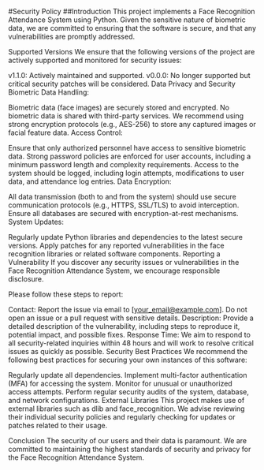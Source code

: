 #Security Policy
##Introduction
This project implements a Face Recognition Attendance System using Python. Given the sensitive nature of biometric data, we are committed to ensuring that the software is secure, and that any vulnerabilities are promptly addressed.

Supported Versions
We ensure that the following versions of the project are actively supported and monitored for security issues:

v1.1.0: Actively maintained and supported.
v0.0.0: No longer supported but critical security patches will be considered.
Data Privacy and Security
Biometric Data Handling:

Biometric data (face images) are securely stored and encrypted. No biometric data is shared with third-party services.
We recommend using strong encryption protocols (e.g., AES-256) to store any captured images or facial feature data.
Access Control:

Ensure that only authorized personnel have access to sensitive biometric data.
Strong password policies are enforced for user accounts, including a minimum password length and complexity requirements.
Access to the system should be logged, including login attempts, modifications to user data, and attendance log entries.
Data Encryption:

All data transmission (both to and from the system) should use secure communication protocols (e.g., HTTPS, SSL/TLS) to avoid interception.
Ensure all databases are secured with encryption-at-rest mechanisms.
System Updates:

Regularly update Python libraries and dependencies to the latest secure versions.
Apply patches for any reported vulnerabilities in the face recognition libraries or related software components.
Reporting a Vulnerability
If you discover any security issues or vulnerabilities in the Face Recognition Attendance System, we encourage responsible disclosure.

Please follow these steps to report:

Contact: Report the issue via email to [your_email@example.com]. Do not open an issue or a pull request with sensitive details.
Description: Provide a detailed description of the vulnerability, including steps to reproduce it, potential impact, and possible fixes.
Response Time: We aim to respond to all security-related inquiries within 48 hours and will work to resolve critical issues as quickly as possible.
Security Best Practices
We recommend the following best practices for securing your own instances of this software:

Regularly update all dependencies.
Implement multi-factor authentication (MFA) for accessing the system.
Monitor for unusual or unauthorized access attempts.
Perform regular security audits of the system, database, and network configurations.
External Libraries
This project makes use of external libraries such as dlib and face_recognition. We advise reviewing their individual security policies and regularly checking for updates or patches related to their usage.

Conclusion
The security of our users and their data is paramount. We are committed to maintaining the highest standards of security and privacy for the Face Recognition Attendance System.
